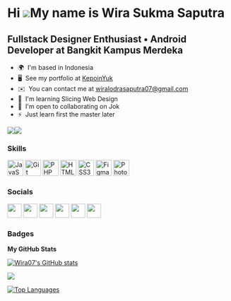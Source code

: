 Hi ![](https://user-images.githubusercontent.com/18350557/176309783-0785949b-9127-417c-8b55-ab5a4333674e.gif)My name is Wira Sukma Saputra
==========================================================================================================================================

Fullstack Designer Enthusiast • Android Developer at Bangkit Kampus Merdeka
----------------

* 🌍  I'm based in Indonesia
* 🖥️  See my portfolio at [KepoinYuk](http://https://wira07.github.io/)
* ✉️  You can contact me at [wiralodrasaputra07@gmail.com](mailto:wiralodrasaputra07@gmail.com)
* 🧠  I'm learning Slicing Web Design
* 🤝  I'm open to collaborating on Jok
* ⚡  Just learn first the master later

<a href="https://www.github.com/Wira07" target="_blank" rel="noreferrer"><img
src="https://img.shields.io/github/followers/Wira07?logo=github&style=for-the-badge&color=0891b2&labelColor=171717" /></a><a href="https://www.twitter.com/Wiralodra07" target="_blank" rel="noreferrer"><img
src="https://img.shields.io/twitter/follow/Wiralodra07?logo=twitter&style=for-the-badge&color=0891b2&labelColor=171717"
/></a>

### Skills


<p align="left">
<a href="https://developer.mozilla.org/en-US/docs/Web/JavaScript" target="_blank" rel="noreferrer"><img src="https://raw.githubusercontent.com/danielcranney/readme-generator/main/public/icons/skills/javascript-colored.svg" width="36" height="36" alt="JavaScript" /></a>
<a href="https://git-scm.com/" target="_blank" rel="noreferrer"><img src="https://raw.githubusercontent.com/danielcranney/readme-generator/main/public/icons/skills/git-colored.svg" width="36" height="36" alt="Git" /></a>
<a href="https://www.php.net/" target="_blank" rel="noreferrer"><img src="https://raw.githubusercontent.com/danielcranney/readme-generator/main/public/icons/skills/php-colored.svg" width="36" height="36" alt="PHP" /></a>
<a href="https://developer.mozilla.org/en-US/docs/Glossary/HTML5" target="_blank" rel="noreferrer"><img src="https://raw.githubusercontent.com/danielcranney/readme-generator/main/public/icons/skills/html5-colored.svg" width="36" height="36" alt="HTML5" /></a>
<a href="https://www.w3.org/TR/CSS/#css" target="_blank" rel="noreferrer"><img src="https://raw.githubusercontent.com/danielcranney/readme-generator/main/public/icons/skills/css3-colored.svg" width="36" height="36" alt="CSS3" /></a>
<a href="https://www.figma.com/" target="_blank" rel="noreferrer"><img src="https://raw.githubusercontent.com/danielcranney/readme-generator/main/public/icons/skills/figma-colored.svg" width="36" height="36" alt="Figma" /></a>
<a href="https://www.adobe.com/uk/products/photoshop.html" target="_blank" rel="noreferrer"><img src="https://raw.githubusercontent.com/danielcranney/readme-generator/main/public/icons/skills/photoshop-colored-dark.svg" width="36" height="36" alt="Photoshop" /></a>
</p>


### Socials

<p align="left"> <a href="https://www.dribbble.com/Wira07" target="_blank" rel="noreferrer"><img src="https://raw.githubusercontent.com/danielcranney/readme-generator/main/public/icons/socials/dribbble.svg" width="32" height="32" /></a> <a href="https://www.github.com/Wira07" target="_blank" rel="noreferrer"><img src="https://raw.githubusercontent.com/danielcranney/readme-generator/main/public/icons/socials/github-dark.svg" width="32" height="32" /></a> <a href="http://www.instagram.com/jawira_12" target="_blank" rel="noreferrer"><img src="https://raw.githubusercontent.com/danielcranney/readme-generator/main/public/icons/socials/instagram.svg" width="32" height="32" /></a> <a href="https://www.linkedin.com/in/wira-sukma-saputra-82a980214/" target="_blank" rel="noreferrer"><img src="https://raw.githubusercontent.com/danielcranney/readme-generator/main/public/icons/socials/linkedin.svg" width="32" height="32" /></a> <a href="https://www.twitter.com/Wiralodra07" target="_blank" rel="noreferrer"><img src="https://raw.githubusercontent.com/danielcranney/readme-generator/main/public/icons/socials/twitter.svg" width="32" height="32" /></a> <a href="https://www.youtube.com/@wirasukmasaputra7635" target="_blank" rel="noreferrer"><img src="https://raw.githubusercontent.com/danielcranney/readme-generator/main/public/icons/socials/youtube.svg" width="32" height="32" /></a></p>

### Badges

<b>My GitHub Stats</b>

<a href="http://www.github.com/Wira07"><img src="https://github-readme-stats.vercel.app/api?username=Wira07&show_icons=true&hide=&count_private=true&title_color=84cc16&text_color=ffffff&icon_color=0891b2&bg_color=171717&hide_border=true&show_icons=true" alt="Wira07's GitHub stats" /></a>

<a href="http://www.github.com/Wira07"><img src="https://github-readme-streak-stats.herokuapp.com/?user=Wira07&stroke=ffffff&background=171717&ring=84cc16&fire=84cc16&currStreakNum=ffffff&currStreakLabel=84cc16&sideNums=ffffff&sideLabels=ffffff&dates=ffffff&hide_border=true" /></a>

<a href="https://github.com/Wira07" align="left"><img src="https://github-readme-stats.vercel.app/api/top-langs/?username=Wira07&langs_count=10&title_color=84cc16&text_color=ffffff&icon_color=0891b2&bg_color=171717&hide_border=true&locale=en&custom_title=Top%20%Languages" alt="Top Languages" /></a>
